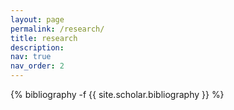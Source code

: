 ```yaml
---
layout: page
permalink: /research/
title: research
description: 
nav: true
nav_order: 2
---
```

<!-- _pages/publications.md -->
<div class="publications">

{% bibliography -f {{ site.scholar.bibliography }} %}

</div>

<!-- # Papers

2. [**DELATOR: Money Laundering Detection via Multi-Task Learning on Large Transaction Graphs**](https://arxiv.org/abs/2205.10293) 
*Henrique S. Assumpção, Fabrício Souza, Leandro L. Campos, Vinícius T. de Castro Pires, Paulo M. Laurentys de Almeida, Fabricio Murai*  
   [*IEEE International Conference on Big Data (IEEE BigData) 2022*](https://ieeexplore.ieee.org/document/10021010)
1. [**Predicting User Emotional Tone in Mental Disorder Online Communities**](https://arxiv.org/abs/2005.07473)
   *Bárbara Silveira, Henrique S. Silva, Fabricio Murai, Ana Paula Couto da Silva*  
   [*Future Generation Computer Systems 2021*](https://www.sciencedirect.com/science/article/pii/S0167739X21002764) -->